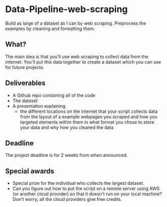 # Data-Pipeline-web-scraping
Build as large of a dataset as I can by web scraping.  Preprocess the examples by cleaning and formatting them.


## What?
The main idea is that you'll use web scraping to collect data from the internet. You'll put this data together to create a dataset which you can use for future projects.

## Deliverables

- A Github repo containing all of the code 
- The dataset
- A presentation explaining
  - the different locations on the internet that your script collects data from
the layout of a example webpages you scraped and how you targeted elements within them
in what format you chose to store your data and why
how you cleaned the data

## Deadline

The project deadline is for 2 weeks from when announced.

## Special awards

- Special prize for the individual who collects the largest dataset.
- Can you figure out how to put the script on a remote server using AWS (or another cloud provider) so that it doesn't run on your local machine? Don't worry, all the cloud providers give free credits.

